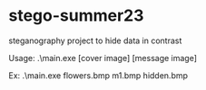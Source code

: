 # stego-summer23
steganography project to hide data in contrast

Usage: .\main.exe [cover image] [message image]

Ex: .\main.exe flowers.bmp m1.bmp hidden.bmp
